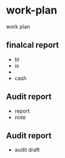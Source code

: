 # work-plan
work plan

## finalcal report
- bl
- is
-
- cash
## Audit report
- report
- note
## Audit report
- audit draft
